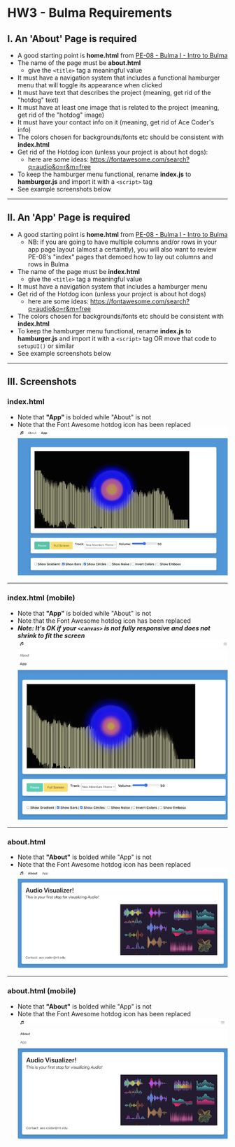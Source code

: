 # HW3 - Bulma Requirements

## I. An 'About' Page is required
- A good starting point is **home.html** from [PE-08 - Bulma I - Intro to Bulma](../pe/pe-08.md)
- The name of the page must be **about.html**
  - give the `<title>` tag a meaningful value
- It must have a navigation system that includes a functional hamburger menu that will toggle its appearance when clicked
- It must have text that describes the project (meaning, get rid of the "hotdog" text)
- It must have at least one image that is related to the project (meaning, get rid of the "hotdog" image)
- It must have your contact info on it (meaning, get rid of Ace Coder's info)
- The colors chosen for backgrounds/fonts etc should be consistent with **index.html**
- Get rid of the Hotdog icon (unless your project is about hot dogs):
  - here are some ideas: https://fontawesome.com/search?q=audio&o=r&m=free
- To keep the hamburger menu functional, rename **index.js** to **hamburger.js** and import it with a `<script>` tag
- See example screenshots below


<hr>

## II. An 'App' Page is required
- A good starting point is **home.html** from [PE-08 - Bulma I - Intro to Bulma](../pe/pe-08.md)
  - NB: if you are going to have multiple columns and/or rows in your app page layout (almost a certaintly), you will also want to review PE-08's "index" pages that demoed how to lay out columns and rows in Bulma 
- The name of the page must be **index.html**
  - give the `<title>` tag a meaningful value
- It must have a navigation system that includes a hamburger menu
- Get rid of the Hotdog icon (unless your project is about hot dogs)
  - here are some ideas: https://fontawesome.com/search?q=audio&o=r&m=free
- The colors chosen for backgrounds/fonts etc should be consistent with **index.html**
- To keep the hamburger menu functional, rename **index.js** to **hamburger.js** and import it with a `<script>` tag OR move that code to `setupUI()` or similar
- See example screenshots below

<hr>

## III. Screenshots

### index.html 
- Note that **"App"** is bolded while "About" is not
- Note that the Font Awesome hotdog icon has been replaced
![index page](./_images/hw3-index.png)

<hr>

### index.html (mobile)
- Note that **"App"** is bolded while "About" is not
- Note that the Font Awesome hotdog icon has been replaced
- ***Note: It's OK if your `<canvas>` is not fully responsive and does not shrink to fit the screen***
![index page hamburger](./_images/hw3-index-hamburger.png)

<hr>

### about.html
- Note that **"About"** is bolded while "App" is not
- Note that the Font Awesome hotdog icon has been replaced
![about page](./_images/hw3-about.png)

<hr>

### about.html (mobile)
- Note that **"About"** is bolded while "App" is not
- Note that the Font Awesome hotdog icon has been replaced
![about page hamburger](./_images/hw3-about-hamburger.png)
